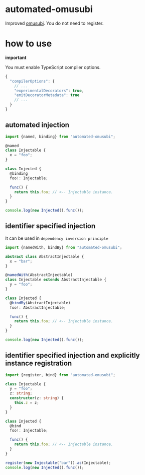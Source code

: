 # automated-omusubi

Improved [omusubi](https://www.npmjs.com/package/omusubi).
You do not need to register.

# how to use

**important**

You must enable TypeScript compiler options.

```javascript
{
  "compilerOptions": {
    // ...
    "experimentalDecorators": true,
    "emitDecoratorMetadata": true
    // ...
  }
}
```

## automated injection

```typescript
import {named, binding} from "automated-omusubi";

@named
class Injectable {
  x = "foo";
}

class Injected {
  @binding
  foo!: Injectable;

  func() {
    return this.foo; // <-- Injectable instance.
  }
}

console.log(new Injected().func());
```

## identifier specified injection

It can be used in `dependency inversion principle`

```typescript
import {namedWith, bindBy} from "automated-omusubi";

abstract class AbstractInjectable {
  x = "bar";
}

@namedWith(AbstractInjectable)
class Injectable extends AbstractInjectable {
  y = "foo";
}

class Injected {
  @bindBy(AbstractInjectable)
  foo!: AbstractInjectable;

  func() {
    return this.foo; // <-- Injectable instance.
  }
}

console.log(new Injected().func());
```

## identifier specified injection and explicitly instance registration

```typescript
import {register, bind} from "automated-omusubi";

class Injectable {
  y = "foo";
  z: string;
  constructor(z: string) {
    this.z = z;
  }
}

class Injected {
  @bind
  foo!: Injectable;

  func() {
    return this.foo; // <-- Injectable instance.
  }
}

register(new Injectable("bar")).as(Injectable);
console.log(new Injected().func());
```
